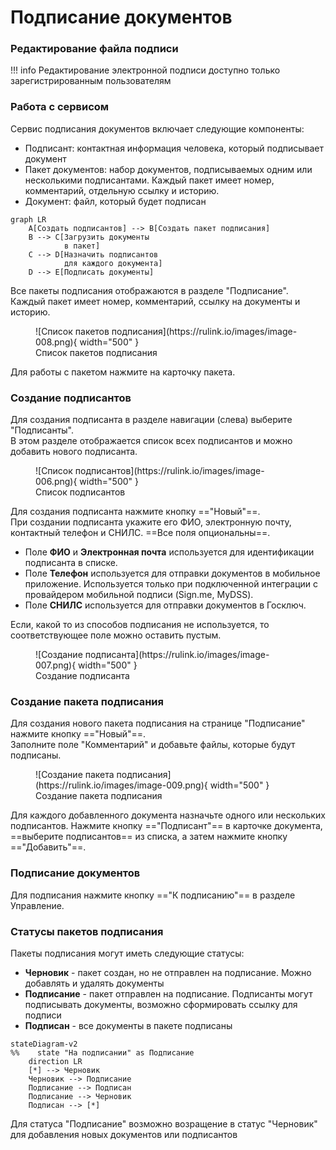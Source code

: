 ﻿# Подписание документов

### Редактирование файла подписи
!!! info
    Редактирование электронной подписи доступно только зарегистрированным пользователям

### Работа с сервисом
Сервис подписания документов включает следующие компоненты:

- Подписант: контактная информация человека, который подписывает документ  
- Пакет документов: набор документов, подписываемых одним или несколькими подписантами. Каждый пакет имеет номер, комментарий, отдельную ссылку и историю. 
- Документ: файл, который будет подписан  

```mermaid
graph LR
    A[Создать подписантов] --> B[Создать пакет подписания]
    B --> C[Загрузить документы
            в пакет]
    C --> D[Назначить подписантов
            для каждого документа]
    D --> E[Подписать документы]
```

Все пакеты подписания отображаются в разделе "Подписание".  
Каждый пакет имеет номер, комментарий, ссылку на документы и историю.

<figure markdown="span">
  ![Список пакетов подписания](https://rulink.io/images/image-008.png){ width="500" }
  <figcaption>Список пакетов подписания</figcaption>
</figure>

Для работы с пакетом нажмите на карточку пакета.
 
### Создание подписантов
Для создания подписанта в разделе навигации (слева) выберите "Подписанты".  
В этом разделе отображается список всех подписантов и можно добавить нового подписанта.

<figure markdown="span">
  ![Список подписантов](https://rulink.io/images/image-006.png){ width="500" }
  <figcaption>Список подписантов</figcaption>
</figure>

Для создания подписанта нажмите кнопку =="Новый"==.  
При создании подписанта укажите его ФИО, электронную почту, контактный телефон и СНИЛС. ==Все поля опциональны==.

- Поле **ФИО** и **Электронная почта** используется для идентификации подписанта в списке.
- Поле **Телефон** используется для отправки документов в мобильное приложение. Используется только при подключенной интеграции с провайдером мобильной подписи (Sign.me, MyDSS).
- Поле **СНИЛС** используется для отправки документов в Госключ.

Если, какой то из способов подписания не используется, то соответствующее поле можно оставить пустым.

<figure markdown="span">
  ![Создание подписанта](https://rulink.io/images/image-007.png){ width="500" }
  <figcaption>Создание подписанта</figcaption>
</figure>

### Создание пакета подписания
Для создания нового пакета подписания на странице "Подписание" нажмите кнопку =="Новый"==.  
Заполните поле "Комментарий" и добавьте файлы, которые будут подписаны.

<figure markdown="span">
  ![Создание пакета подписания](https://rulink.io/images/image-009.png){ width="500" }
  <figcaption>Создание пакета подписания</figcaption>
</figure>

Для каждого добавленного документа назначьте одного или нескольких подписантов. Нажмите кнопку =="Подписант"== в карточке документа, ==выберите подписантов== из списка, а затем нажмите кнопку =="Добавить"==.

### Подписание документов
Для подписания нажмите кнопку =="К подписанию"== в разделе Управление.  


### Статусы пакетов подписания
Пакеты подписания могут иметь следующие статусы:

- **Черновик** - пакет создан, но не отправлен на подписание. Можно добавлять и удалять документы
- **Подписание** - пакет отправлен на подписание. Подписанты могут подписывать документы, возможно сформировать ссылку для подписи
- **Подписан** - все документы в пакете подписаны

```mermaid
stateDiagram-v2
%%    state "На подписании" as Подписание
    direction LR
    [*] --> Черновик
    Черновик --> Подписание
    Подписание --> Подписан
    Подписание --> Черновик
    Подписан --> [*]
```
Для статуса "Подписание" возможно возращение в статус "Черновик" для добавления новых документов или подписантов